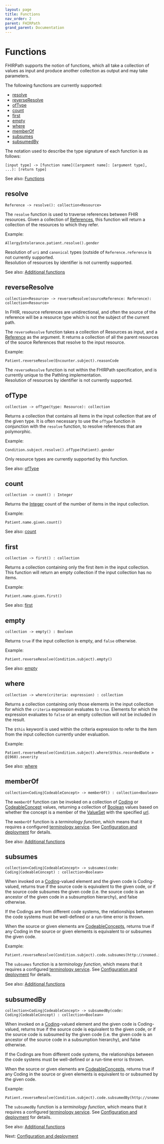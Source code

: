 ```yaml
---
layout: page
title: Functions
nav_order: 2
parent: FHIRPath
grand_parent: Documentation
---
```


# Functions

FHIRPath supports the notion of functions, which all take a collection of values
as input and produce another collection as output and may take parameters.

The following functions are currently supported:

- [resolve](#resolve)
- [reverseResolve](#reverseresolve)
- [ofType](#oftype)
- [count](#count)
- [first](#first)
- [empty](#empty)
- [where](#where)
- [memberOf](#memberof)
- [subsumes](#subsumes)
- [subsumedBy](#subsumedby)

The notation used to describe the type signature of each function is as follows:

```
[input type] -> [function name]([argument name]: [argument type], ...): [return type]
```

See also: [Functions](https://hl7.org/fhirpath/#functions-2)

## resolve

```
Reference -> resolve(): collection<Resource>
```

The `resolve` function is used to traverse references between FHIR resources.
Given a collection of
[References](https://hl7.org/fhir/R4/references.html#Reference), this function
will return a collection of the resources to which they refer.

Example:

```
AllergyIntolerance.patient.resolve().gender
```

<div class="callout warning">
    Resolution of <code>uri</code> and <code>canonical</code> types (outside of <code>Reference.reference</code> is not 
    currently supported.
</div>

<div class="callout warning">
    Resolution of resources by identifier is not currently supported.
</div>

See also:
[Additional functions](https://hl7.org/fhir/R4/fhirpath.html#functions)

## reverseResolve

```
collection<Resource> -> reverseResolve(sourceReference: Reference): collection<Resource>
```

In FHIR, resource references are unidirectional, and often the source of the
reference will be a resource type which is not the subject of the current path.

The `reverseResolve` function takes a collection of Resources as input, and a
[Reference](https://hl7.org/fhir/R4/references.html#Reference) as the argument.
It returns a collection of all the parent resources of the source References
that resolve to the input resource.

Example:

```
Patient.reverseResolve(Encounter.subject).reasonCode
```

<div class="callout warning">
    The <code>reverseResolve</code> function is not within the FHIRPath specification, and is currently unique to the 
    Pathling implementation.
</div>

<div class="callout warning">
    Resolution of resources by identifier is not currently supported.
</div>

## ofType

```
collection -> ofType(type: Resource): collection
```

Returns a collection that contains all items in the input collection that are of
the given type. It is often necessary to use the `ofType` function in
conjunction with the `resolve` function, to resolve references that are
polymorphic.

Example:

```
Condition.subject.resolve().ofType(Patient).gender
```

<div class="callout warning">
    Only resource types are currently supported by this function.
</div>

See also:
[ofType](https://hl7.org/fhirpath/#oftypetype-identifier-collection)

## count

```
collection -> count() : Integer
```

Returns the [Integer](./data-types.html#integer) count of the number of items in
the input collection.

Example:

```
Patient.name.given.count()
```

See also: [count](https://hl7.org/fhirpath/#count-integer)

## first

```
collection -> first() : collection
```

Returns a collection containing only the first item in the input collection.
This function will return an empty collection if the input collection has no
items.

Example:

```
Patient.name.given.first()
```

See also: [first](https://hl7.org/fhirpath/#first-collection)

## empty

```
collection -> empty() : Boolean
```

Returns `true` if the input collection is empty, and `false` otherwise.

Example:

```
Patient.reverseResolve(Condition.subject).empty()
```

See also: [empty](https://hl7.org/fhirpath/#empty-boolean)

## where

```
collection -> where(criteria: expression) : collection
```

Returns a collection containing only those elements in the input collection for
which the `criteria` expression evaluates to `true`. Elements for which the
expression evaluates to `false` or an empty collection will not be included in
the result.

The `$this` keyword is used within the criteria expression to refer to the item
from the input collection currently under evaluation.

Example:

```
Patient.reverseResolve(Condition.subject).where($this.recordedDate > @1960).severity
```

See also:
[where](https://hl7.org/fhirpath/#wherecriteria-expression-collection)

## memberOf

```
collection<Coding|CodeableConcept> -> memberOf() : collection<Boolean>
```

The `memberOf` function can be invoked on a collection of
[Coding](./data-types.html#coding) or
[CodeableConcept](https://hl7.org/fhir/R4/datatypes.html#CodeableConcept)
values, returning a collection of [Boolean](./data-types.html#boolean) values
based on whether the concept is a member of the
[ValueSet](https://hl7.org/fhir/R4/valueset.html) with the specified
[url](https://hl7.org/fhir/R4/valueset-definitions.html#ValueSet.url).

<div class="callout info">
    The <code>memberOf</code> function is a <em>terminology function</em>, which means that it requires a configured
    <a href="https://hl7.org/fhir/R4/terminology-service.html">terminology service</a>. See 
    <a href="../deployment.html#terminology-service">Configuration and deployment</a> for details.
</div>

See also:
[Additional functions](https://hl7.org/fhir/R4/fhirpath.html#functions)

## subsumes

```
collection<Coding|CodeableConcept> -> subsumes(code: Coding|CodeableConcept) : collection<Boolean>
```

When invoked on a [Coding](./data-types.html#coding)-valued element and the
given code is Coding-valued, returns true if the source code is equivalent to
the given code, or if the source code subsumes the given code (i.e. the source
code is an ancestor of the given code in a subsumption hierarchy), and false
otherwise.

If the Codings are from different code systems, the relationships between the
code systems must be well-defined or a run-time error is thrown.

When the source or given elements are
[CodeableConcepts](https://hl7.org/fhir/R4/datatypes.html#CodeableConcept),
returns true if any Coding in the source or given elements is equivalent to or
subsumes the given code.

Example:

```
Patient.reverseResolve(Condition.subject).code.subsumes(http://snomed.info/sct|770581008)
```

<div class="callout info">
    The <code>subsumes</code> function is a <em>terminology function</em>, which means that it requires a configured
    <a href="https://hl7.org/fhir/R4/terminology-service.html">terminology service</a>. See 
    <a href="../deployment.html#terminology-service">Configuration and deployment</a> for details.
</div>

See also:
[Additional functions](https://hl7.org/fhir/R4/fhirpath.html#functions)

## subsumedBy

```
collection<Coding|CodeableConcept> -> subsumedBy(code: Coding|CodeableConcept) : collection<Boolean>
```

When invoked on a [Coding](./data-types.html#coding)-valued element and the
given code is Coding-valued, returns true if the source code is equivalent to
the given code, or if the source code is subsumed by the given code (i.e. the
given code is an ancestor of the source code in a subsumption hierarchy), and
false otherwise.

If the Codings are from different code systems, the relationships between the
code systems must be well-defined or a run-time error is thrown.

When the source or given elements are
[CodeableConcepts](https://hl7.org/fhir/R4/datatypes.html#CodeableConcept),
returns true if any Coding in the source or given elements is equivalent to or
subsumed by the given code.

Example:

```
Patient.reverseResolve(Condition.subject).code.subsumedBy(http://snomed.info/sct|73211009)
```

<div class="callout info">
    The <code>subsumedBy</code> function is a <em>terminology function</em>, which means that it requires a configured
    <a href="https://hl7.org/fhir/R4/terminology-service.html">terminology service</a>. See 
    <a href="../deployment.html#terminology-service">Configuration and deployment</a> for details.
</div>

See also:
[Additional functions](https://hl7.org/fhir/R4/fhirpath.html#functions)

Next: [Configuration and deployment](../deployment.html)
